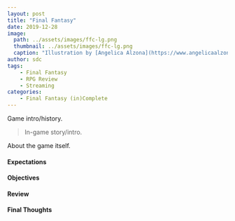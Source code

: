 ```yaml
---
layout: post
title: "Final Fantasy"
date: 2019-12-28
image:
  path: ../assets/images/ffc-lg.png
  thumbnail: ../assets/images/ffc-lg.png
  caption: "Illustration by [Angelica Alzona](https://www.angelicaalzona.com/)"
author: sdc
tags:
    - Final Fantasy
    - RPG Review
    - Streaming
categories:
    - Final Fantasy (in)Complete
---
```


Game intro/history.

<!--more-->

> In-game story/intro.

About the game itself.

#### Expectations

#### Objectives

#### Review

#### Final Thoughts

